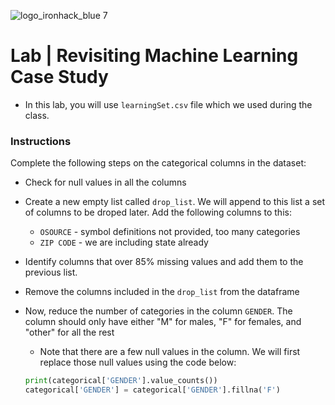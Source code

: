 ![logo_ironhack_blue 7](https://user-images.githubusercontent.com/23629340/40541063-a07a0a8a-601a-11e8-91b5-2f13e4e6b441.png)

# Lab | Revisiting Machine Learning Case Study

- In this lab, you will use `learningSet.csv` file which we used during the class. 

### Instructions

Complete the following steps on the categorical columns in the dataset:

- Check for null values in all the columns
- Create a new empty list called `drop_list`. We will append to this list a set of columns to be droped later. Add the following columns to this:
    - `OSOURCE` - symbol definitions not provided, too many categories
    - `ZIP CODE` - we are including state already
- Identify columns that over 85% missing values and add them to the previous list.
- Remove the columns included in the `drop_list` from the dataframe
- Now, reduce the number of categories in the column `GENDER`. The column should only have either "M" for males, "F" for females, and "other" for all the rest
    - Note that there are a few null values in the column. We will first replace those null values using the code below:

    ```python
    print(categorical['GENDER'].value_counts())
    categorical['GENDER'] = categorical['GENDER'].fillna('F')
    ```



